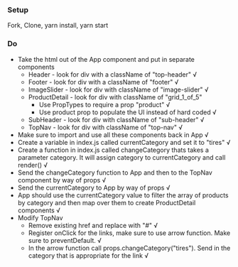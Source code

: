 ### Setup
Fork, Clone, yarn install, yarn start

### Do
* Take the html out of the App component and put in separate components
  * Header - look for div with a className of "top-header" √
  * Footer - look for div with a className of "footer" √
  * ImageSlider - look for div with className of "image-slider" √
  * ProductDetail - look for div with className of "grid_1_of_5"
    * Use PropTypes to require a prop "product" √
    * Use product prop to populate the UI instead of hard coded √
  * SubHeader - look for div with className of "sub-header" √
  * TopNav - look for div with className of "top-nav" √
* Make sure to import and use all these components back in App √
* Create a variable in index.js called currentCategory and set it to "tires" √
* Create a function in index.js called changeCategory thats takes a parameter category. It will assign category to currentCategory and call render() √
* Send the changeCategory function to App and then to the TopNav component by way of props √
* Send the currentCategory to App by way of props √
* App should use the currentCategory value to filter the array of products by category and then map over them to create ProductDetail components √
* Modify TopNav
  * Remove existing href and replace with "#" √
  * Register onClick for the links, make sure to use arrow function. Make sure to preventDefault. √
  * In the arrow function call props.changeCategory("tires"). Send in the category that is appropriate for the link √

